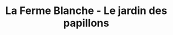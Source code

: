 ---
title: "La Ferme Blanche - Le jardin des papillons"
url: /esplechin/la-ferme-blanche-le-jardin-des-papillons/
shop: Hofladen
---
